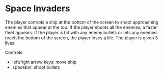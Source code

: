 # Space Invaders
The player controls a ship at the bottom of the screen to shoot approaching enemies that appear at the top. If the player shoots all the enemies, a faster fleet appears. If the player is hit with any enemy bullets or lets any enemies reach the bottom of the screen, the player loses a life. The player is given 3 lives.

Controls:
 - left/right arrow keys: move ship
 - spacebar: shoot bullets

